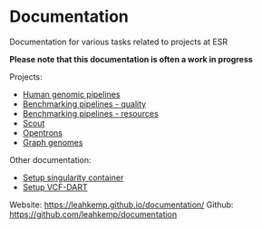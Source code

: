 # Documentation

Documentation for various tasks related to projects at ESR

**Please note that this documentation is often a work in progress**

Projects:

- [Human genomic pipelines](human_genomic_pipelines)
- [Benchmarking pipelines - quality](benchmarking_pipelines_quality)
- [Benchmarking pipelines - resources](benchmarking_pipelines_resources)
- [Scout](scout)
- [Opentrons](opentrons)
- [Graph genomes](graph_genomes)

Other documentation:

- [Setup singularity container](setup-singularityContainer)
- [Setup VCF-DART](setup_VCF-DART)

Website: https://leahkemp.github.io/documentation/
Github: https://github.com/leahkemp/documentation
